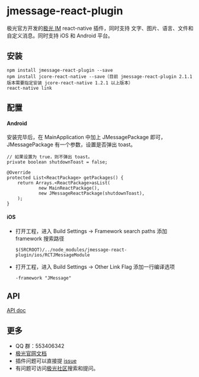# jmessage-react-plugin 

极光官方开发的[极光 IM](https://docs.jiguang.cn/jmessage/guideline/jmessage_guide/) react-native 插件，同时支持 文字、图片、语言、文件和自定义消息。同时支持 iOS 和 Android 平台。

## 安装

```
npm install jmessage-react-plugin --save
npm install jcore-react-native --save（目前 jmessage-react-plugin 2.1.1 版本需要指定安装 jcore-react-native 1.2.1 以上版本）
react-native link
```

## 配置

#### Android


安装完毕后，在 MainApplication 中加上 JMessagePackage 即可，JMessagePackage 有一个参数，设置是否弹出 toast。
```
// 如果设置为 true，则不弹出 toast。
private boolean shutdownToast = false;

@Override
protected List<ReactPackage> getPackages() {
    return Arrays.<ReactPackage>asList(
            new MainReactPackage(),
            new JMessageReactPackage(shutdownToast),
    );
}
```

#### iOS

- 打开工程，进入 Build Settings -> Framework search paths 添加 framework 搜索路径

  ```
  $(SRCROOT)/../node_modules/jmessage-react-plugin/ios/RCTJMessageModule
  ```

- 打开工程，进入 Build Settings -> Other Link Flag 添加一行编译选项

  ```
  -framework "JMessage"
  ```


## API

[API doc](./document/API.md)

## 更多

- QQ 群：553406342
- [极光官网文档](http://docs.jiguang.cn/guideline/jmessage_guide/)
- 插件问题可以直接提 [issue](https://github.com/jpush/jmessage-react-plugin/issues)
- 有问题可访问[极光社区](http://community.jiguang.cn/)搜索和提问。

